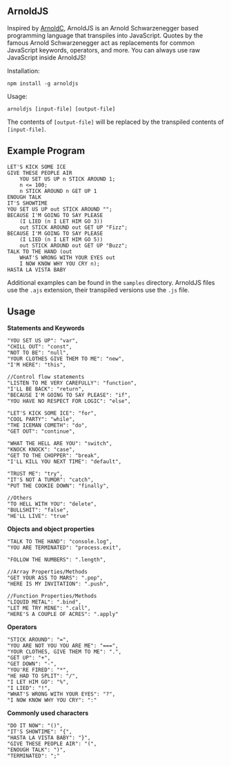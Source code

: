 ArnoldJS
-------------

Inspired by [ArnoldC](https://github.com/lhartikk/ArnoldC), ArnoldJS is an Arnold Schwarzenegger based programming
language that transpiles into JavaScript. Quotes by the famous Arnold Schwarzenegger act as replacements for common
JavaScript keywords, operators, and more. You can always use raw JavaScript inside ArnoldJS!

Installation:

`npm install -g arnoldjs`

Usage:

`arnoldjs [input-file] [output-file]`

The contents of `[output-file]` will be replaced by the transpiled contents of `[input-file]`.

Example Program
----------------

    LET'S KICK SOME ICE
    GIVE THESE PEOPLE AIR
        YOU SET US UP n STICK AROUND 1;
        n <= 100;
        n STICK AROUND n GET UP 1
    ENOUGH TALK
    IT'S SHOWTIME
    YOU SET US UP out STICK AROUND "";
    BECAUSE I'M GOING TO SAY PLEASE
        (I LIED (n I LET HIM GO 3))
        out STICK AROUND out GET UP "Fizz";
    BECAUSE I'M GOING TO SAY PLEASE
        (I LIED (n I LET HIM GO 5))
        out STICK AROUND out GET UP "Buzz";
    TALK TO THE HAND (out
        WHAT'S WRONG WITH YOUR EYES out
        I NOW KNOW WHY YOU CRY n);
    HASTA LA VISTA BABY

Additional examples can be found in the `samples` directory. ArnoldJS files use the `.ajs` extension, their transpiled
versions use the `.js` file.

Usage
--------------

**Statements and Keywords**

    "YOU SET US UP": "var",
    "CHILL OUT": "const",
    "NOT TO BE": "null",
    "YOUR CLOTHES GIVE THEM TO ME": "new",
    "I'M HERE": "this",

    //Control flow statements
    "LISTEN TO ME VERY CAREFULLY": "function",
    "I'LL BE BACK": "return",
    "BECAUSE I'M GOING TO SAY PLEASE": "if",
    "YOU HAVE NO RESPECT FOR LOGIC": "else",

    "LET'S KICK SOME ICE": "for",
    "COOL PARTY": "while",
    "THE ICEMAN COMETH": "do",
    "GET OUT": "continue",

    "WHAT THE HELL ARE YOU": "switch",
    "KNOCK KNOCK": "case",
    "GET TO THE CHOPPER": "break",
    "I'LL KILL YOU NEXT TIME": "default",

    "TRUST ME": "try",
    "IT'S NOT A TUMOR": "catch",
    "PUT THE COOKIE DOWN": "finally",

    //Others
    "TO HELL WITH YOU": "delete",
    "BULLSHIT": "false",
    "HE'LL LIVE": "true"
    
**Objects and object properties**

    "TALK TO THE HAND": "console.log",
    "YOU ARE TERMINATED": "process.exit",
    
    "FOLLOW THE NUMBERS": ".length",
    
    //Array Properties/Methods
    "GET YOUR ASS TO MARS": ".pop",
    "HERE IS MY INVITATION": ".push",
    
    //Function Properties/Methods
    "LIQUID METAL": ".bind",
    "LET ME TRY MINE": ".call",
    "HERE'S A COUPLE OF ACRES": ".apply"
    
**Operators**

    "STICK AROUND": "=",
    "YOU ARE NOT YOU YOU ARE ME": "===",
    "YOUR CLOTHES, GIVE THEM TO ME": ".",
    "GET UP": "+",
    "GET DOWN": "-",
    "YOU'RE FIRED": "*",
    "HE HAD TO SPLIT": "/",
    "I LET HIM GO": "%",
    "I LIED": "!",
    "WHAT'S WRONG WITH YOUR EYES": "?",
    "I NOW KNOW WHY YOU CRY": ":"

**Commonly used characters**

    "DO IT NOW": "()",
    "IT'S SHOWTIME": "{",
    "HASTA LA VISTA BABY": "}",
    "GIVE THESE PEOPLE AIR": "(",
    "ENOUGH TALK": ")",
    "TERMINATED": ";"
